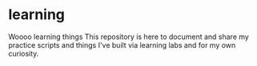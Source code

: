 # learning
Woooo learning things
This repository is here to document and share my practice scripts and things I've built via learning labs and for my own curiosity. 

